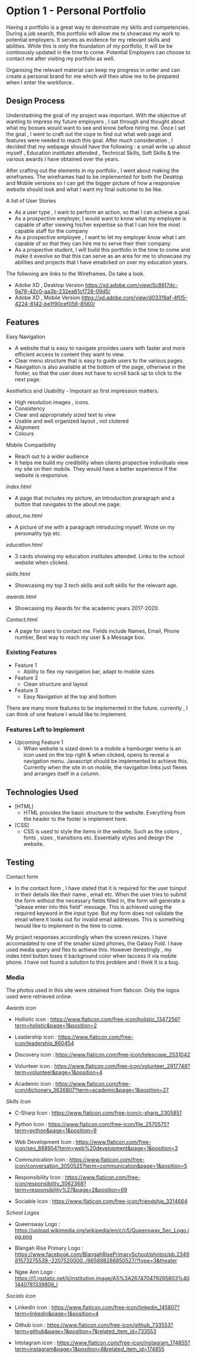 # Option 1 - Personal Portfolio

Having a portfolio is a great way to demostrate my skills and competencies. During a job search, this portfolio will allow me to
showcase my work to potential employers. It serves as evidence for my relevant skills and abilities. While this is only the foundation of my portfolio, It 
will be be continously updated in the time to come. Potential Employers can choose to contact me after visiting my portfolio as well.

Organising the relevant material can keep my progress in order and can create a personal brand for me which will then allow me to be prepared when I enter the workforce.


## Design Process
 
Understadning the goal of my project was important. With the objective of wanting to impress my future employers , I sat through and thought about what my bosses 
would want to see and know before hiring me. Once I set the goal , I went to craft out the cope to find out what web page and features were needed to reach this goal. After much consideration ,
I decided that my webpage should have the following :  a small write up about myself , Education institutes attended , Technical Skills, Soft Skills & the various awards 
I have obtained over the years.

After crafting out the elements in my portfolio , I went about making the wireframes. The wireframes had to be implemented for both the Desktop and Mobile
versions so I can get the bigger picture of how a responsive website should look and what I want my final outcome to be like.

A list of User Stories
- As a user type , I want to perform an action, so that I can achieve a goal.
- As a prospective employer, I would want to know what my employee is capable of after viewing his/her expertise so that I can hire the most capable staff for the company
- As a prospective employee , I want to let my employer know what I am capable of so that they can hire me to serve their their company.
- As a propective student, I will build this portfolio in the time to come and make it eveolve so that this can serve as an area for me to showcase my abilities and projects 
that I have emabrked on over my education years.
 
 
The follwoing are links to the Wireframes. Do take a look.                                                                                                                                                       
- Adobe XD , Desktop Version https://xd.adobe.com/view/5c86f7dc-9a78-42c0-aa3b-232ea61cf728-09d5/
- Adobe XD , Mobile Version https://xd.adobe.com/view/d03319af-4f05-4224-8142-be1f90cef056-8560/



## Features

Easy Navigation
- A website that is easy to navigate provides users with faster and more efficient access to content they want to view.
- Clear menu structure that is easy to guide users to the various pages.
- Navigation is also available at the bottom of the page, otheriwse in the footer, so that the user does not have to scroll back up to click to the next page.

Aesthetics and Usability - Impotant as first impression matters.
- High resolution images , icons.
- Consistency
- Clear and appropriately sized text to view 
- Usable and well organized layout , not clutered
- Alignment
- Colours

Mobile Compatibility
- Reach out to a wider audience
- It helps me build my credibility when clients propective individuals view my site on their mobile. They would have a better 
experience if the website is responsive.

*index.html*
- A page that includes my picture, an introduction praragraph and a button that navigates to the about me page. 

*about_me.html*
- A picture of me with a paragraph introducing myself. Wrote on my personality typ etc.

*education.html*
- 3 cards showing my education institutes attended. Links to the school website when clicked.

*skills.html*
- Showcasing my top 3 tech skills and soft skills for the relevant age.

*awards.html*
- Showcasing my Awards for the academic years 2017-2020.

*Contact.html*
- A page for users to contact me. Fields include Names, Email, Phone number, Best way to reach my user & a Message box.

### Existing Features
- Feature 1 
  - Ability to flex my navigation bar, adapt to mobile sizes
- Feature 2 
  - Clean structure and layout
- Feature 3
  - Easy Navigation at the top and bottom

There are many more features to be implemented in the future. currently , I can think of one feature I would like to implement.

### Features Left to Implement
- Upcoming Feature 1
  - When website is sized down to a mobile a hamburger menu is an icon used on the top right & when clicked, opens to reveal a navigation menu. 
    Javascript should be implemented to achieve this. Currently when the site in on mobile, the navigation links just flexes and arranges itself in a column.

## Technologies Used

- [HTML]
    - HTML provides the basic structure to the website. Everything from the header to the footer is implement here.
- [CSS]
    - CSS is used to style the items in the website. Such as the colors , fonts , sizes , transitions etc. 
      Essentially styles and design the website.


## Testing

Contact form
- In the contact form , I have stated that it is required for the user toinput in their details like their name , email etc. When the user tries to submit the form without 
  the necessary fields filled in, the form will generate a "please enter into this field" message. This is achieved using the required keyword in the input type.
  But my form does not validate the email where it looks out for invalid email addresses. This is something Iwould like to implement in the time to come.
 
My project responses accordingly when the screen resizes. I have accomadated to one of the smaller sized phones, the Galaxy Fold. I have used media query and flex to achieve this.
However iterestingly , my index.html button loses it background color when Iaccess it via mobile phone. I have not found a solution to this problem and i think It is a bug.


### Media
The photos used in this site were obtained from flaticon. Only the logos used were retrieved online.

*Awards icon*
- Hollistic icon : https://www.flaticon.com/free-icon/holistic_1347256?term=holistic&page=1&position=2

- Leadership icon : https://www.flaticon.com/free-icon/leadership_860454

- Discovery icon : https://www.flaticon.com/free-icon/telescope_2531042

- Volunteer icon : https://www.flaticon.com/free-icon/volunteer_2917748?term=volunteer&page=1&position=4

- Academic icon : https://www.flaticon.com/free-icon/dictionary_3626807?term=academic&page=1&position=27



*Skills Icon*
- C-Sharp Icon : https://www.flaticon.com/free-icon/c-sharp_2305851

- Python Icon : https://www.flaticon.com/free-icon/file_2570575?term=python&page=1&position=9

- Web Development Icon : https://www.flaticon.com/free-icon/seo_888954?term=web%20development&page=1&position=3

- Communication Icon : https://www.flaticon.com/free-icon/conversation_3050525?term=communication&page=1&position=5

- Responsibility Icon : https://www.flaticon.com/free-icon/responsibility_3062368?term=responsibility%27&page=2&position=69

- Sociable Icon : https://www.flaticon.com/free-icon/friendship_3314664


*School Logos*
- Queensway Logo : https://upload.wikimedia.org/wikipedia/en/c/c5/Queensway_Sec_Logo.jpg.png

- Blangah Rise Primary Logo : https://www.facebook.com/BlangahRisePrimarySchool/photos/pb.234981573275539.-2207520000../965898286850527/?type=3&theater

- Ngee Ann Logo : https://i1.rgstatic.net/ii/institution.image/AS%3A267470479265803%401440781339806_l



*Socials icon*
- Linkedin icon : https://www.flaticon.com/free-icon/linkedin_145807?term=linkedin&page=1&position=4

- Github icon : https://www.flaticon.com/free-icon/github_733553?term=github&page=1&position=7&related_item_id=733553

- Intstagram icon : https://www.flaticon.com/free-icon/instagram_174855?term=instagram&page=1&position=8&related_item_id=174855


